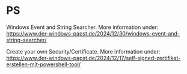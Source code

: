 # PS
Windows Event and String Searcher.
More information under: https://www.der-windows-papst.de/2024/12/30/windows-event-and-string-searcher/

Create your own Security/Certificate.
More information under: https://www.der-windows-papst.de/2024/12/17/self-signed-zertifikat-erstellen-mit-powershell-tool/
